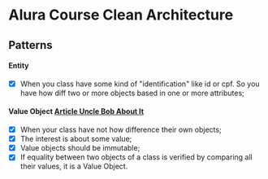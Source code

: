 # Alura Course Clean Architecture

## Patterns

#### Entity

- [x] When you class have some kind of "identification" like id or cpf. So you have how diff two or more 
objects based in one or more attributes;

#### Value Object [Article Uncle Bob About It](https://martinfowler.com/bliki/ValueObject.html)

- [x] When your class have not how difference their own objects;
- [x] The interest is about some value;
- [x] Value objects should be immutable;
- [x] If equality between two objects of a class is verified by comparing all their values, it is a Value Object.